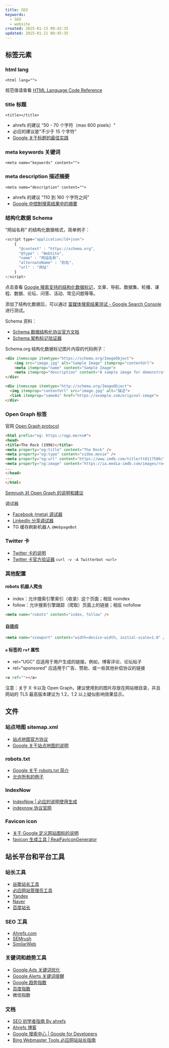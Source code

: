 ```yaml
---
title: SEO
keywords:
  - SEO
  - website
created: 2025-01-13 09:42:35
updated: 2025-01-21 08:45:35
---
```


## 标签元素

### html lang

`<html lang="">`

规范值请查看 [HTML Language Code Reference](https://www.w3schools.com/tags/ref_language_codes.asp)

### title 标题

`<title></title>`

- ahrefs 的建议 "50 - 70 个字符（max 600 pixels）"
- 必应的建议是"不少于 15 个字符"
- [Google 关于标题的最佳实践](https://developers.google.com/search/docs/appearance/title-link)

### meta keywords 关键词

`<meta name="keywords" content="">`

### meta description 描述摘要

`<meta name="description" content="">`

- ahrefs 的建议 "110 到 160 个字符之间"
- [Google 中控制搜索结果中的摘要](https://developers.google.com/search/docs/appearance/snippet)

### 结构化数据 Schema

"网站名称" 的结构化数据格式，简单例子：

```javascript
<script type="application/ld+json">
    {
      "@context" : "https://schema.org",
      "@type" : "WebSite",
      "name" : "网站名称",
      "alternateName" : "别名",
      "url" : "网址"
    }
</script>
```

点击查看 [Google 搜索支持的结构化数据标记](https://developers.google.com/search/docs/appearance/structured-data/search-gallery)，文章、导航、数据集、轮播、课程、数据、论坛、问答、活动、常见问题等等。

添加了结构化数据后，可以通过 [富媒体搜索结果测试 - Google Search Console](https://search.google.com/test/rich-results) 进行测试。

Schema 资料：

- [Schema 数据结构化协议官方文档](https://schema.org/)
- [Schema 架构标记验证器](https://validator.schema.org)

Schema.org 结构化数据标记图片内容的代码例子：

```html
<div itemscope itemtype="https://schema.org/ImageObject">
    <img src="image.jpg" alt="Sample Image" itemprop="contentUrl">
    <meta itemprop="name" content="Sample Image">
    <meta itemprop="description" content="A sample image for demonstration purposes.">
</div>

<div itemscope itemtype="http://schema.org/ImageObject">
  <img itemprop="contentUrl" src="image.jpg" alt="描述">
  <link itemprop="sameAs" href="https://example.com/original-image">
</div>
```

### Open Graph 标签

官网 [Open Graph protocol](https://ogp.me/)

```html
<html prefix="og: https://ogp.me/ns#">
<head>
<title>The Rock (1996)</title>
<meta property="og:title" content="The Rock" />
<meta property="og:type" content="video.movie" />
<meta property="og:url" content="https://www.imdb.com/title/tt0117500/" />
<meta property="og:image" content="https://ia.media-imdb.com/images/rock.jpg" />
...
</head>
...
</html>
```

[Semrush 对 Open Graph 的说明和建议](https://www.semrush.com/blog/open-graph/)

调试器

- [Facebook (meta) 调试器](https://developers.facebook.com/tools/debug/)
- [LinkedIn 分享调试器](https://www.linkedin.com/post-inspector/inspect/)
- TG 缓存刷新机器人 `@WebpageBot`

### Twitter 卡

- [Twitter 卡的说明](https://developer.x.com/en/docs/twitter-for-websites/cards/overview/abouts-cards)
- [Twitter 卡官方验证器](https://cards-dev.x.com/validator) `curl -v -A Twitterbot <url>`

### 其他配置

#### robots 机器人爬虫

- index：允许搜索引擎索引（收录）这个页面；相反 noindex
- follow：允许搜索引擎跟踪（爬取）页面上的链接；相反 nofollow

```html
<meta name="robots" content="index, follow" />
```

#### 自适应

```html
<meta name="viewport" content="width=device-width, initial-scale=1.0" />
```

#### `a` 标签的 `ref` 属性

- rel="UGC" 应适用于用户生成的链接。例如，博客评论、论坛帖子
- rel="sponsored" 应适用于广告、赞助、或一些其他补偿协议的链接

```html
<a ref=""></a>
```

注意：关于 X 卡以及 Open Graph，建议使用到的图片存放在网站根目录，并且网站的 TLS 最高版本建议为 1.2，1.2 以上疑似影响效果显示。

## 文件

### 站点地图 sitemap.xml

- [站点地图官方协议](https://www.sitemaps.org/)
- [Google 关于站点地图的说明](https://developers.google.com/search/docs/crawling-indexing/sitemaps/overview)

### robots.txt

- [Google 关于 robots.txt 简介](https://developers.google.com/search/docs/crawling-indexing/robots/intro)
- [允许所有的例子](https://github.com/chris1ding1/config-hub/blob/main/robots.txt)

### IndexNow

- [IndexNow | 必应的说明使用生成](https://www.bing.com/indexnow/getstarted)
- [indexnow 协议官网](https://www.indexnow.org/)

### Favicon icon

- [关于 Google 定义网站图标的说明](https://developers.google.com/search/docs/appearance/favicon-in-search)
- [favicon 生成工具 | RealFavIconGenerator](https://realfavicongenerator.net/)

## 站长平台和平台工具

### 站长工具

- [谷歌站长工具](https://search.google.com/search-console)
- [必应网站管理员工具](https://www.bing.com/webmasters)
- [Yandex](https://webmaster.yandex.com/welcome/)
- [Naver](https://searchadvisor.naver.com/)
- [百度站长](https://ziyuan.baidu.com/site/index)

### SEO 工具

- [Ahrefs.com](https://ahrefs.com)
- [SEMrush](https://www.semrush.com/)
- [SimilarWeb](https://www.similarweb.com/)

### 关键词和趋势工具

- [Google Ads 关键词优化](https://ads.google.com/intl/en_us/home/tools/keyword-planner/)
- [Google Alerts 关键词提醒](https://www.google.com/alerts)
- [Google 趋势指数](https://trends.google.com/trends/)
- [百度指数](https://index.baidu.com/)
- 微信指数

### 文档

- [SEO 初学者指南 By ahrefs](https://ahrefs.com/zh/seo)
- [Ahrefs 博客](https://ahrefs.com/blog/zh/)
- [Google 搜索中心 | Google for Developers](https://developers.google.com/search/docs)
- [Bing Webmaster Tools 必应网站站长指南](https://www.bing.com/webmasters/help/webmaster-guidelines-30fba23a)
